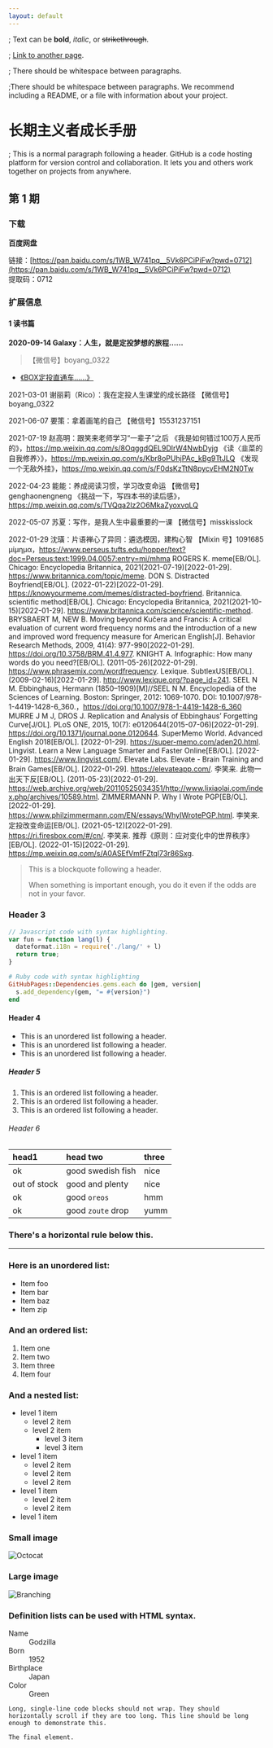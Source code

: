 ```yaml
---
layout: default
---
```


; Text can be **bold**, _italic_, or ~~strikethrough~~.

; [Link to another page](./another-page.html).

; There should be whitespace between paragraphs.

;There should be whitespace between paragraphs. We recommend including a README, or a file with information about your project.

# 长期主义者成长手册

; This is a normal paragraph following a header. GitHub is a code hosting platform for version control and collaboration. It lets you and others work together on projects from anywhere.

## 第 1 期

### 下载

**百度网盘**

链接：[https://pan.baidu.com/s/1WB_W741pq__5Vk6PCiPiFw?pwd=0712](https://pan.baidu.com/s/1WB_W741pq__5Vk6PCiPiFw?pwd=0712) <br>
提取码：0712

### 扩展信息

#### 1 读书篇

**2020-09-14 Galaxy：人生，就是定投梦想的旅程……**

>  【微信号】boyang_0322

*   [《BOX定投直通车……》](https://weibo.com/ttarticle/p/show?id=2309404408895383666772)

2021-03-01 谢丽莉（Rico）：我在定投人生课堂的成长路径
	【微信号】boyang_0322

2021-06-07 要策：拿着画笔的自己
	【微信号】15531237151

2021-07-19 赵高明：跟笑来老师学习“一辈子”之后
	《我是如何错过100万人民币的》，https://mp.weixin.qq.com/s/8OqggdQEL9DIrW4NwbDyjg
	《读〈韭菜的自我修养〉》，https://mp.weixin.qq.com/s/Kbr8oPUhjPAc_kBg9TtJLQ
	《发现一个无敌外挂》，https://mp.weixin.qq.com/s/F0dsKzTtN8pycvEHM2N0Tw

2022-04-23 能能：养成阅读习惯，学习改变命运
	【微信号】genghaonengneng
	《挑战一下，写四本书的读后感》，https://mp.weixin.qq.com/s/TVQqa2lz2O6MkaZyoxvqLQ

2022-05-07 苏夏：写作，是我人生中最重要的一课
	【微信号】misskisslock

2022-01-29 沈璜：片语禅心了异同：遴选模因，建构心智
	【Mixin 号】1091685
	μίμημα，https://www.perseus.tufts.edu/hopper/text?doc=Perseus:text:1999.04.0057:entry=mi/mhma
	ROGERS K. meme[EB/OL]. Chicago: Encyclopedia Britannica, 2021(2021-07-19)[2022-01-29]. https://www.britannica.com/topic/meme.
	DON S. Distracted Boyfriend[EB/OL]. (2022-01-22)[2022-01-29]. https://knowyourmeme.com/memes/distracted-boyfriend.
	Britannica. scientific method[EB/OL]. Chicago: Encyclopedia Britannica, 2021(2021-10-15)[2022-01-29]. https://www.britannica.com/science/scientific-method.
	BRYSBAERT M, NEW B. Moving beyond Kučera and Francis: A critical evaluation of current word frequency norms and the introduction of a new and improved word frequency measure for American English[J]. Behavior Research Methods, 2009, 41(4): 977-990[2022-01-29]. https://doi.org/10.3758/BRM.41.4.977.
	KNIGHT A. Infographic: How many words do you need?[EB/OL]. (2011-05-26)[2022-01-29]. https://www.phrasemix.com/wordfrequency.
	Lexique. SubtlexUS[EB/OL]. (2009-02-16)[2022-01-29]. http://www.lexique.org/?page_id=241.
	SEEL N M. Ebbinghaus, Hermann (1850–1909)[M]//SEEL N M. Encyclopedia of the Sciences of Learning. Boston: Springer, 2012: 1069-1070. DOI: 10.1007/978-1-4419-1428-6_360.，https://doi.org/10.1007/978-1-4419-1428-6_360
	MURRE J M J, DROS J. Replication and Analysis of Ebbinghaus’ Forgetting Curve[J/OL]. PLoS ONE, 2015, 10(7): e0120644(2015-07-06)[2022-01-29]. https://doi.org/10.1371/journal.pone.0120644.
	SuperMemo World. Advanced English 2018[EB/OL]. [2022-01-29]. https://super-memo.com/aden20.html.
	Lingvist. Learn a New Language Smarter and Faster Online[EB/OL]. [2022-01-29]. https://www.lingvist.com/.
	Elevate Labs. Elevate - Brain Training and Brain Games[EB/OL]. [2022-01-29]. https://elevateapp.com/.
	李笑来. 此物一出天下反[EB/OL]. (2011-05-23)[2022-01-29]. https://web.archive.org/web/20110525034351/http://www.lixiaolai.com/index.php/archives/10589.html.
	ZIMMERMANN P. Why I Wrote PGP[EB/OL]. [2022-01-29]. https://www.philzimmermann.com/EN/essays/WhyIWrotePGP.html.
	李笑来. 定投改变命运[EB/OL]. (2021-05-12)[2022-01-29]. https://ri.firesbox.com/#/cn/.
	李笑来. 推荐《原则：应对变化中的世界秩序》[EB/OL]. (2022-01-15)[2022-01-29]. https://mp.weixin.qq.com/s/A0ASEfVmfFZtql73r86Sxg.



> This is a blockquote following a header.
>
> When something is important enough, you do it even if the odds are not in your favor.

### Header 3

```js
// Javascript code with syntax highlighting.
var fun = function lang(l) {
  dateformat.i18n = require('./lang/' + l)
  return true;
}
```

```ruby
# Ruby code with syntax highlighting
GitHubPages::Dependencies.gems.each do |gem, version|
  s.add_dependency(gem, "= #{version}")
end
```

#### Header 4

*   This is an unordered list following a header.
*   This is an unordered list following a header.
*   This is an unordered list following a header.

##### Header 5

1.  This is an ordered list following a header.
2.  This is an ordered list following a header.
3.  This is an ordered list following a header.

###### Header 6

| head1        | head two          | three |
|:-------------|:------------------|:------|
| ok           | good swedish fish | nice  |
| out of stock | good and plenty   | nice  |
| ok           | good `oreos`      | hmm   |
| ok           | good `zoute` drop | yumm  |

### There's a horizontal rule below this.

* * *

### Here is an unordered list:

*   Item foo
*   Item bar
*   Item baz
*   Item zip

### And an ordered list:

1.  Item one
1.  Item two
1.  Item three
1.  Item four

### And a nested list:

- level 1 item
  - level 2 item
  - level 2 item
    - level 3 item
    - level 3 item
- level 1 item
  - level 2 item
  - level 2 item
  - level 2 item
- level 1 item
  - level 2 item
  - level 2 item
- level 1 item

### Small image

![Octocat](https://github.githubassets.com/images/icons/emoji/octocat.png)

### Large image

![Branching](https://guides.github.com/activities/hello-world/branching.png)


### Definition lists can be used with HTML syntax.

<dl>
<dt>Name</dt>
<dd>Godzilla</dd>
<dt>Born</dt>
<dd>1952</dd>
<dt>Birthplace</dt>
<dd>Japan</dd>
<dt>Color</dt>
<dd>Green</dd>
</dl>

```
Long, single-line code blocks should not wrap. They should horizontally scroll if they are too long. This line should be long enough to demonstrate this.
```

```
The final element.
```
